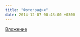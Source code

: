 ```yaml
---
title: "Фотография"
date: 2014-12-07 00:43:00 +0300
---
```



[Вложение](/assets/vk_photos/4/nuFTsMIjNoI.jpg)
